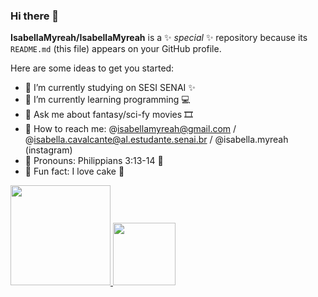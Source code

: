 ### Hi there 👋


**IsabellaMyreah/IsabellaMyreah** is a ✨ _special_ ✨ repository because its `README.md` (this file) appears on your GitHub profile.

Here are some ideas to get you started:

- 🌺 I’m currently studying on SESI SENAI ✨
- 🌺 I’m currently learning programming 💻
- 🌺 Ask me about fantasy/sci-fy movies 🎞
- 🌺 How to reach me: @isabellamyreah@gmail.com / @isabella.cavalcante@al.estudante.senai.br / @isabella.myreah (instagram)
- 🌺 Pronouns: Philippians 3:13-14 🎯
- 🌺 Fun fact: I love cake 🎂
<div>
  <a href="https://github.com/IsabellaMyreah">
  <img height="160em" src="https://github-readme-stats.vercel.app/api?username=IsabellaMyreah&theme=radical&show_icons=true"/>
  <img height="100em" src="https://github-readme-stats.vercel.app/api/top-langs/?username=IsabellaMyreah&layout=compact&langs_count=7&theme=radical"/>
    </div>
    
   
